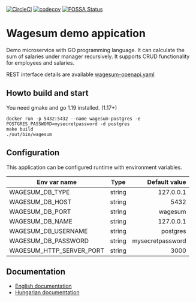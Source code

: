 [![CircleCI](https://dl.circleci.com/status-badge/img/gh/lsmhun/wage-sum-server/tree/main.svg?style=svg)](https://dl.circleci.com/status-badge/redirect/gh/lsmhun/wage-sum-server/tree/main)
[![codecov](https://codecov.io/gh/lsmhun/wage-sum-server/branch/main/graph/badge.svg?token=YM7YQJY8O9)](https://codecov.io/gh/lsmhun/wage-sum-server)
[![FOSSA Status](https://app.fossa.com/api/projects/git%2Bgithub.com%2Flsmhun%2Fwage-sum-server.svg?type=shield)](https://app.fossa.com/projects/git%2Bgithub.com%2Flsmhun%2Fwage-sum-server?ref=badge_shield)

# Wagesum demo appication
Demo microservice with GO programming language. It can calculate the sum of salaries 
under manager recursively. It supports CRUD functionality for employees and salaries.

REST interface details are available [wagesum-openapi.yaml](./api/wagesum-openapi.yaml) 

## Howto build and start

You need gmake and go 1.19 installed. (1.17+)

```shell
docker run -p 5432:5432 --name wagesum-postgres -e POSTGRES_PASSWORD=mysecretpassword -d postgres
make build
./out/bin/wagesum
```

## Configuration
This application can be configured runtime with environment variables.

| Env var name              | Type           | Default value    |
| ------------------------- | -------------- | ----------------:|
| WAGESUM_DB_TYPE           | string         | 127.0.0.1        |
| WAGESUM_DB_HOST           | string         | 5432             |
| WAGESUM_DB_PORT           | string         | wagesum          |
| WAGESUM_DB_NAME           | string         | 127.0.0.1        |
| WAGESUM_DB_USERNAME       | string         | postgres         |
| WAGESUM_DB_PASSWORD       | string         | mysecretpassword |
| WAGESUM_HTTP_SERVER_PORT  | string         | 3000             |

## Documentation
* [English documentation](docs/desc_en.md)
* [Hungarian documentation](docs/desc_hu.md)



